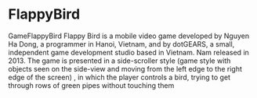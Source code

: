 # FlappyBird
GameFlappyBird
Flappy Bird is a mobile video game developed by Nguyen Ha Dong, a programmer in Hanoi, Vietnam, and by dotGEARS, a small, independent game development studio based in Vietnam. Nam released in 2013. The game is presented in a side-scroller style (game style with objects seen on the side-view and moving from the left edge to the right edge of the screen) , in which the player controls a bird, trying to get through rows of green pipes without touching them
